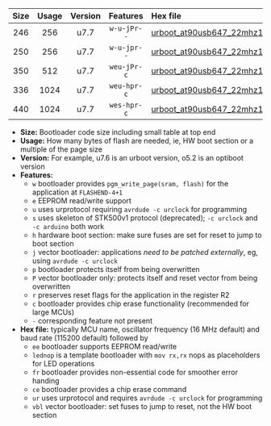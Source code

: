 |Size|Usage|Version|Features|Hex file|
|:-:|:-:|:-:|:-:|:--|
|246|256|u7.7|`w-u-jPr--`|[urboot_at90usb647_22mhz1184_19200bps_lednop_ur_vbl.hex](https://raw.githubusercontent.com/stefanrueger/urboot.hex/main/mcus/at90usb647/fcpu_22mhz1184/19200_bps/urboot_at90usb647_22mhz1184_19200bps_lednop_ur_vbl.hex)|
|250|256|u7.7|`w-u-jpr--`|[urboot_at90usb647_22mhz1184_19200bps_lednop_fr_ur_vbl.hex](https://raw.githubusercontent.com/stefanrueger/urboot.hex/main/mcus/at90usb647/fcpu_22mhz1184/19200_bps/urboot_at90usb647_22mhz1184_19200bps_lednop_fr_ur_vbl.hex)|
|350|512|u7.7|`weu-jPr-c`|[urboot_at90usb647_22mhz1184_19200bps_ee_lednop_fr_ce_ur_vbl.hex](https://raw.githubusercontent.com/stefanrueger/urboot.hex/main/mcus/at90usb647/fcpu_22mhz1184/19200_bps/urboot_at90usb647_22mhz1184_19200bps_ee_lednop_fr_ce_ur_vbl.hex)|
|336|1024|u7.7|`weu-hpr-c`|[urboot_at90usb647_22mhz1184_19200bps_ee_lednop_fr_ce_ur.hex](https://raw.githubusercontent.com/stefanrueger/urboot.hex/main/mcus/at90usb647/fcpu_22mhz1184/19200_bps/urboot_at90usb647_22mhz1184_19200bps_ee_lednop_fr_ce_ur.hex)|
|440|1024|u7.7|`wes-hpr-c`|[urboot_at90usb647_22mhz1184_19200bps_ee_lednop_fr_ce.hex](https://raw.githubusercontent.com/stefanrueger/urboot.hex/main/mcus/at90usb647/fcpu_22mhz1184/19200_bps/urboot_at90usb647_22mhz1184_19200bps_ee_lednop_fr_ce.hex)|

- **Size:** Bootloader code size including small table at top end
- **Usage:** How many bytes of flash are needed, ie, HW boot section or a multiple of the page size
- **Version:** For example, u7.6 is an urboot version, o5.2 is an optiboot version
- **Features:**
  + `w` bootloader provides `pgm_write_page(sram, flash)` for the application at `FLASHEND-4+1`
  + `e` EEPROM read/write support
  + `u` uses urprotocol requiring `avrdude -c urclock` for programming
  + `s` uses skeleton of STK500v1 protocol (deprecated); `-c urclock` and `-c arduino` both work
  + `h` hardware boot section: make sure fuses are set for reset to jump to boot section
  + `j` vector bootloader: applications *need to be patched externally*, eg, using `avrdude -c urclock`
  + `p` bootloader protects itself from being overwritten
  + `P` vector bootloader only: protects itself and reset vector from being overwritten
  + `r` preserves reset flags for the application in the register R2
  + `c` bootloader provides chip erase functionality (recommended for large MCUs)
  + `-` corresponding feature not present
- **Hex file:** typically MCU name, oscillator frequency (16 MHz default) and baud rate (115200 default) followed by
  + `ee` bootloader supports EEPROM read/write
  + `lednop` is a template bootloader with `mov rx,rx` nops as placeholders for LED operations
  + `fr` bootloader provides non-essential code for smoother error handing
  + `ce` bootloader provides a chip erase command
  + `ur` uses urprotocol and requires `avrdude -c urclock` for programming
  + `vbl` vector bootloader: set fuses to jump to reset, not the HW boot section

